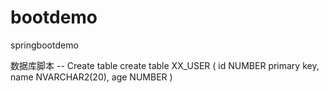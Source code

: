 # bootdemo
springbootdemo

数据库脚本
-- Create table
create table XX_USER
(
  id   NUMBER primary key,
  name NVARCHAR2(20),
  age  NUMBER
)
